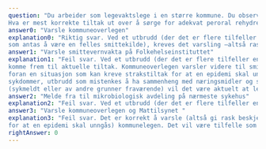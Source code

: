 ```yaml
---
question: "Du arbeider som legevaktslege i en større kommune. Du observerer at det er uvanlig mange personer med mage- og tarmproblemer gjennom en nattevakt, særlig fra et spesielt område i kommunen. Du tror det er et utbrudd av mage-tarm-infeksjon.
Hva er mest korrekte tiltak ut over å sørge for adekvat peroral rehydrering av pasienten?"
answer0: "Varsle kommuneoverlegen"
explanation0: "Riktig svar. Ved et utbrudd (der det er flere tilfeller enn forventet eller 2 eller flere tilfeller fra det
som antas å være en felles smittekilde), kreves det varsling –altså rask beskjed om en situasjon som kan kreve strakstiltak for at en epidemi skal unngås. Legen skal varsle kommunelegen ved utbrudd av meldingspliktige sykdommer, utbrudd av andre særlig alvorlige sykdommer, utbrudd som mistenkes å ha sammenheng med næringsmidler og særlig omfattende utbrudd, jf MSISforskriften § 3-3."
answer1: "Varsle smittevernvakta på Folkehelseinstituttet"
explanation1: "Feil svar. Ved et utbrudd (der det er flere tilfeller enn forventet eller 2 eller flere tilfeller fra det som antas å være en felles smittekilde), kreves det varsling til kommuneoverlegen, for at vedkommende skal få en oversikt over situasjonen lokalt og sammen med kommuneledelsen
komme frem til aktuelle tiltak. Kommuneoverlegen varsler videre til smittevernvakta og eventuelt Mattilsynet (ved mistanke om nærinsmiddelbåren sykdom). Leger har varslinsplikt hvis de står
foran en situasjon som kan kreve strakstiltak for at en epidemi skal unngås. Legen skal varsle kommunelegen ved utbrudd av meldingspliktige sykdommer, utbrudd av andre særlig alvorlige
sykdommer, utbrudd som mistenkes å ha sammenheng med næringsmidler og særlig omfattende utbrudd, jf MSIS-forskriften § 3-3. Bare hvis kommuneoverlegen ikke er mulig å kontakte
(sykmeldt eller av andre grunner fraværende) vil det være aktuelt at legevaktslegen kontakter smittevernvakta direkte)."
answer2: "Melde fra til mikrobiologisk avdeling på nærmeste sykehus"
explanation2: "Feil svar. Ved et utbrudd (der det er flere tilfeller enn forventet eller 2 eller flere tilfeller fra det som antas å være en felles smittekilde), kreves det varsling –altså rask beskjed om en situasjon som kan kreve strakstiltak for at en epidemi skal unngås. Legen skal varsle kommunelegen ved utbrudd av meldingspliktige sykdommer, utbrudd av andre særlig alvorlige sykdommer, utbrudd som mistenkes å ha sammenheng med næringsmidler og særlig omfattende utbrudd, jf MSISforskriften § 3-3."
answer3: "Varsle kommuneoverlegen og Mattilsynet "
explanation3: "Feil svar. Det er korrekt å varsle (altså gi rask beskjed om en situasjon som kan kreve straktsiltak
for at en epidemi skal unngås) kommunelegen. Det vil være tilfelle som her, ved et utbrudd (der det er flere tilfeller enn forventet eller 2 eller flere tilfeller fra det som antas å være en felles smittekilde). Kommuneoverlegen vil igjen varsle Folkehelseinstituttet. Kommmunelegen vil informere rådmannen etterhvert, det er ikke din jobb som legevaktslege. Mattilsynet varsles ved sannsynlig matbåren smitte."
rightAnswer: 0
---
```




